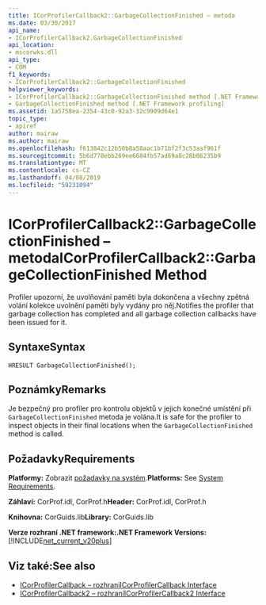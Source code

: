 ```yaml
---
title: ICorProfilerCallback2::GarbageCollectionFinished – metoda
ms.date: 03/30/2017
api_name:
- ICorProfilerCallback2.GarbageCollectionFinished
api_location:
- mscorwks.dll
api_type:
- COM
f1_keywords:
- ICorProfilerCallback2::GarbageCollectionFinished
helpviewer_keywords:
- ICorProfilerCallback2::GarbageCollectionFinished method [.NET Framework profiling]
- GarbageCollectionFinished method [.NET Framework profiling]
ms.assetid: 1a5758ea-2354-43c0-92a3-32c9909d64e1
topic_type:
- apiref
author: mairaw
ms.author: mairaw
ms.openlocfilehash: f613842c12b50b8a58aac1b71bf2f3c53aaf961f
ms.sourcegitcommit: 5b6d778ebb269ee6684fb57ad69a8c28b06235b9
ms.translationtype: MT
ms.contentlocale: cs-CZ
ms.lasthandoff: 04/08/2019
ms.locfileid: "59231094"
---
```

# <a name="icorprofilercallback2garbagecollectionfinished-method"></a><span data-ttu-id="059c5-102">ICorProfilerCallback2::GarbageCollectionFinished – metoda</span><span class="sxs-lookup"><span data-stu-id="059c5-102">ICorProfilerCallback2::GarbageCollectionFinished Method</span></span>
<span data-ttu-id="059c5-103">Profiler upozorní, že uvolňování paměti byla dokončena a všechny zpětná volání kolekce uvolnění paměti byly vydány pro něj.</span><span class="sxs-lookup"><span data-stu-id="059c5-103">Notifies the profiler that garbage collection has completed and all garbage collection callbacks have been issued for it.</span></span>  
  
## <a name="syntax"></a><span data-ttu-id="059c5-104">Syntaxe</span><span class="sxs-lookup"><span data-stu-id="059c5-104">Syntax</span></span>  
  
```  
HRESULT GarbageCollectionFinished();  
```  
  
## <a name="remarks"></a><span data-ttu-id="059c5-105">Poznámky</span><span class="sxs-lookup"><span data-stu-id="059c5-105">Remarks</span></span>  
 <span data-ttu-id="059c5-106">Je bezpečný pro profiler pro kontrolu objektů v jejich konečné umístění při `GarbageCollectionFinished` metoda je volána.</span><span class="sxs-lookup"><span data-stu-id="059c5-106">It is safe for the profiler to inspect objects in their final locations when the `GarbageCollectionFinished` method is called.</span></span>  
  
## <a name="requirements"></a><span data-ttu-id="059c5-107">Požadavky</span><span class="sxs-lookup"><span data-stu-id="059c5-107">Requirements</span></span>  
 <span data-ttu-id="059c5-108">**Platformy:** Zobrazit [požadavky na systém](../../../../docs/framework/get-started/system-requirements.md).</span><span class="sxs-lookup"><span data-stu-id="059c5-108">**Platforms:** See [System Requirements](../../../../docs/framework/get-started/system-requirements.md).</span></span>  
  
 <span data-ttu-id="059c5-109">**Záhlaví:** CorProf.idl, CorProf.h</span><span class="sxs-lookup"><span data-stu-id="059c5-109">**Header:** CorProf.idl, CorProf.h</span></span>  
  
 <span data-ttu-id="059c5-110">**Knihovna:** CorGuids.lib</span><span class="sxs-lookup"><span data-stu-id="059c5-110">**Library:** CorGuids.lib</span></span>  
  
 **<span data-ttu-id="059c5-111">Verze rozhraní .NET framework:</span><span class="sxs-lookup"><span data-stu-id="059c5-111">.NET Framework Versions:</span></span>** [!INCLUDE[net_current_v20plus](../../../../includes/net-current-v20plus-md.md)]  
  
## <a name="see-also"></a><span data-ttu-id="059c5-112">Viz také:</span><span class="sxs-lookup"><span data-stu-id="059c5-112">See also</span></span>

- [<span data-ttu-id="059c5-113">ICorProfilerCallback – rozhraní</span><span class="sxs-lookup"><span data-stu-id="059c5-113">ICorProfilerCallback Interface</span></span>](../../../../docs/framework/unmanaged-api/profiling/icorprofilercallback-interface.md)
- [<span data-ttu-id="059c5-114">ICorProfilerCallback2 – rozhraní</span><span class="sxs-lookup"><span data-stu-id="059c5-114">ICorProfilerCallback2 Interface</span></span>](../../../../docs/framework/unmanaged-api/profiling/icorprofilercallback2-interface.md)

